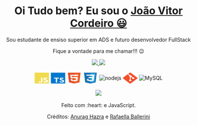 <div>
  
  <h1 align="center">
    Oi Tudo bem? Eu sou o 
    <a href="https://www.linkedin.com/in/jo%C3%A3o-vitor-cordeiro-613088256/">João Vitor Cordeiro 😃️</a>
  </h1>
  
  <p align="center">
     Sou estudante de ensiso superior em ADS e futuro desenvolvedor FullStack 
  </p>
  
  <p align="center">
    Fique a vontade para me chamar!!! 😉️
  </p>
  
</div>

<div align="center">
  <a href="https://github.com/JohnVSCordeiro">
    <img height="150em" src="https://github-readme-stats.vercel.app/api?username=JohnVSCordeiro&count_private=true&include_all_commits=true&show_icons=true&theme=dracula&hide_border=false&show_owner=true"/>
    <img height="150em" src="https://github-readme-stats.vercel.app/api/top-langs/?username=JohnVSCordeiro&theme=dracula&hide_border=false&&layout=compact"/>
  </a>
</div>

<div align="center" valign="top"><br>
 
  
  <img align="center" alt="Js" height="30" width="40" src="https://raw.githubusercontent.com/devicons/devicon/master/icons/javascript/javascript-plain.svg">
  <img align="center" alt="Js" height="30" width="40" src="https://raw.githubusercontent.com/devicons/devicon/master/icons/typescript/typescript-plain.svg">
  <img align="center" alt="HTML" height="30" width="40" src="https://raw.githubusercontent.com/devicons/devicon/master/icons/html5/html5-original.svg">
  <img align="center" alt="CSS" height="30" width="40" src="https://raw.githubusercontent.com/devicons/devicon/master/icons/css3/css3-original.svg">
  <img align="center" alt="nodejs" height="30" width="40" src="https://cdn.worldvectorlogo.com/logos/nodejs-icon.svg">
  <img align="center" alt="git" height="30" width="40" src="https://raw.githubusercontent.com/devicons/devicon/master/icons/git/git-original.svg">
  <img align="center" alt="MySQL" height="30" width="40" src="https://img.shields.io/badge/MySQL-005C84?style=for-the-badge&logo=mysql&logoColor=white">

</div><br>

<div align="center">
  <a href="https://www.linkedin.com/in/jo%C3%A3o-vitor-cordeiro-613088256/" target="_blank"><img src="https://img.shields.io/badge/-LinkedIn-%230077B5?style=for-the-badge&logo=linkedin&logoColor=white" target="_blank"></a> 
</div>


<div align="center">
  <p>Feito com :heart: e JavaScript.</p>
  <p>Créditos: <a href="https://github.com/anuraghazra/github-readme-stats">Anurag Hazra</a> e <a href="https://github.com/rafaballerini">Rafaella Ballerini</a></p>
</div>

